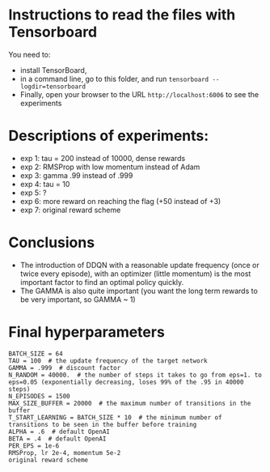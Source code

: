 # Instructions to read the files with Tensorboard

You need to:
* install TensorBoard,
* in a command line, go to this folder, and run `tensorboard --logdir=tensorboard`
* Finally, open your browser to the URL `http://localhost:6006` to see the experiments

# Descriptions of experiments:

* exp 1: tau = 200 instead of 10000, dense rewards
* exp 2: RMSProp with low momentum instead of Adam
* exp 3: gamma .99 instead of .999
* exp 4: tau = 10
* exp 5: ?
* exp 6: more reward on reaching the flag (+50 instead of +3)
* exp 7: original reward scheme

# Conclusions

* The introduction of DDQN with a reasonable update frequency (once or twice every episode), with an optimizer (little momentum) is the most important factor to
find an optimal policy quickly.
* The GAMMA is also quite important (you want the long term rewards to be very important, so GAMMA ~ 1)


# Final hyperparameters

```
BATCH_SIZE = 64
TAU = 100  # the update frequency of the target network
GAMMA = .999  # discount factor
N_RANDOM = 40000.  # the number of steps it takes to go from eps=1. to eps=0.05 (exponentially decreasing, loses 99% of the .95 in 40000 steps)
N_EPISODES = 1500
MAX_SIZE_BUFFER = 20000  # the maximum number of transitions in the buffer
T_START_LEARNING = BATCH_SIZE * 10  # the minimum number of transitions to be seen in the buffer before training
ALPHA = .6  # default OpenAI
BETA = .4  # default OpenAI
PER_EPS = 1e-6
RMSProp, lr 2e-4, momentum 5e-2
original reward scheme
```